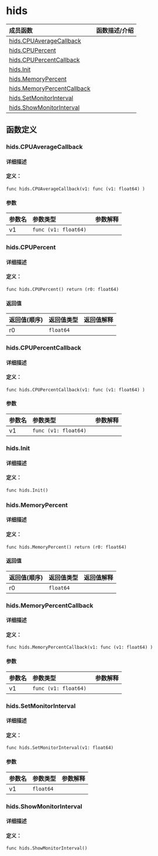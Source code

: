 # hids


|成员函数|函数描述/介绍|
|:------|:--------|
 | [hids.CPUAverageCallback](#hidscpuaveragecallback) |  |
 | [hids.CPUPercent](#hidscpupercent) |  |
 | [hids.CPUPercentCallback](#hidscpupercentcallback) |  |
 | [hids.Init](#hidsinit) |  |
 | [hids.MemoryPercent](#hidsmemorypercent) |  |
 | [hids.MemoryPercentCallback](#hidsmemorypercentcallback) |  |
 | [hids.SetMonitorInterval](#hidssetmonitorinterval) |  |
 | [hids.ShowMonitorInterval](#hidsshowmonitorinterval) |  |




 



## 函数定义

### hids.CPUAverageCallback



#### 详细描述



#### 定义：

``func hids.CPUAverageCallback(v1: func (v1: float64) )``


#### 参数

|参数名|参数类型|参数解释|
|:-----------|:---------- |:-----------|
| v1 | `func (v1: float64) ` |   |




 

 
### hids.CPUPercent



#### 详细描述



#### 定义：

`func hids.CPUPercent() return (r0: float64)`

 


#### 返回值

|返回值(顺序)|返回值类型|返回值解释|
|:-----------|:---------- |:-----------|
| r0 | `float64` |   |


 
### hids.CPUPercentCallback



#### 详细描述



#### 定义：

``func hids.CPUPercentCallback(v1: func (v1: float64) )``


#### 参数

|参数名|参数类型|参数解释|
|:-----------|:---------- |:-----------|
| v1 | `func (v1: float64) ` |   |




 

 
### hids.Init



#### 详细描述



#### 定义：

``func hids.Init()``

 

 

 
### hids.MemoryPercent



#### 详细描述



#### 定义：

`func hids.MemoryPercent() return (r0: float64)`

 


#### 返回值

|返回值(顺序)|返回值类型|返回值解释|
|:-----------|:---------- |:-----------|
| r0 | `float64` |   |


 
### hids.MemoryPercentCallback



#### 详细描述



#### 定义：

``func hids.MemoryPercentCallback(v1: func (v1: float64) )``


#### 参数

|参数名|参数类型|参数解释|
|:-----------|:---------- |:-----------|
| v1 | `func (v1: float64) ` |   |




 

 
### hids.SetMonitorInterval



#### 详细描述



#### 定义：

``func hids.SetMonitorInterval(v1: float64)``


#### 参数

|参数名|参数类型|参数解释|
|:-----------|:---------- |:-----------|
| v1 | `float64` |   |




 

 
### hids.ShowMonitorInterval



#### 详细描述



#### 定义：

``func hids.ShowMonitorInterval()``

 

 

 


